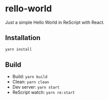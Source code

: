 # rello-world

Just a simple Hello World in ReScript with React.

## Installation

```sh
yarn install
```

## Build

- Build: `yarn build`
- Clean: `yarn clean`
- Dev server: `yarn start`
- ReScript watch: `yarn re:start`